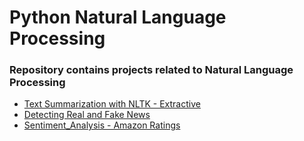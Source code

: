 # Python Natural Language Processing
### Repository contains projects related to Natural Language Processing
* [Text Summarization with NLTK - Extractive](https://github.com/vkgpt11/python-natural-language-processing/blob/master/nlp_projects/text_summarization/Text%20Summarization%20-%20Extractive.ipynb)
* [Detecting Real and Fake News](https://github.com/vkgpt11/python-natural-language-processing/blob/master/nlp_projects/detecting_real_fake_news/analysis.py)
* [Sentiment_Analysis - Amazon Ratings](https://github.com/vkgpt11/python-natural-language-processing/blob/master/nlp_projects/sentiment_analysis/amazon_ratings_analysis.py)

